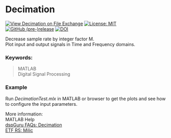 # Decimation  
[![View Decimation on File Exchange](https://www.mathworks.com/matlabcentral/images/matlab-file-exchange.svg)](https://www.mathworks.com/matlabcentral/fileexchange/85810-decimation) [![License: MIT](https://img.shields.io/badge/License-MIT-blue.svg)](https://github.com/etfovac/decimation/blob/master/LICENSE) [![GitHub (pre-)release](https://img.shields.io/badge/releases--yellow.svg)](https://github.com/etfovac/decimation/releases/) [![DOI](https://zenodo.org/badge/330293788.svg)](https://zenodo.org/badge/latestdoi/330293788)
  

Decrease sample rate by integer factor M.  
Plot input and output signals in Time and Frequency domains.

### Keywords: 
> MATLAB  
> Digital Signal Processing  

### Example  
Run *DecimationTest.mlx* in MATLAB or browser to get the plots and see how to configure the input parameters.

More information:  
MATLAB Help  
[dspGuru FAQs: Decimation](https://dspguru.com/dsp/faqs/multirate/decimation/)  
[ETF RS: Milic](http://home.etf.rs/~milic/Solution_Manual/index.html)  
